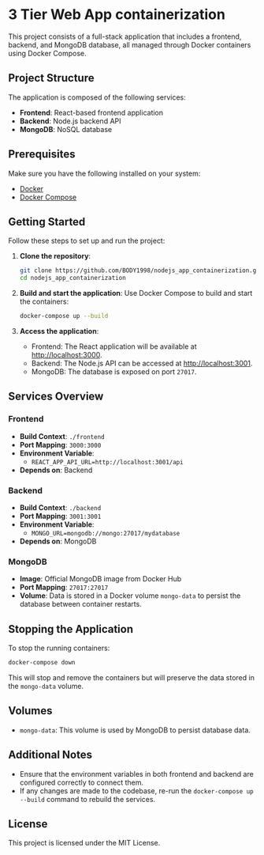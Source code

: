 # 3 Tier Web App containerization

This project consists of a full-stack application that includes a frontend, backend, and MongoDB database, all managed through Docker containers using Docker Compose.

## Project Structure

The application is composed of the following services:

- **Frontend**: React-based frontend application
- **Backend**: Node.js backend API
- **MongoDB**: NoSQL database

## Prerequisites

Make sure you have the following installed on your system:

- [Docker](https://docs.docker.com/get-docker/)
- [Docker Compose](https://docs.docker.com/compose/install/)

## Getting Started

Follow these steps to set up and run the project:

1. **Clone the repository**:
    ```bash
    git clone https://github.com/BODY1998/nodejs_app_containerization.git
    cd nodejs_app_containerization
    ```

2. **Build and start the application**:
    Use Docker Compose to build and start the containers:
    ```bash
    docker-compose up --build
    ```

3. **Access the application**:
    - Frontend: The React application will be available at [http://localhost:3000](http://localhost:3000).
    - Backend: The Node.js API can be accessed at [http://localhost:3001](http://localhost:3001).
    - MongoDB: The database is exposed on port `27017`.

## Services Overview

### Frontend

- **Build Context**: `./frontend`
- **Port Mapping**: `3000:3000`
- **Environment Variable**: 
    - `REACT_APP_API_URL=http://localhost:3001/api`
- **Depends on**: Backend

### Backend

- **Build Context**: `./backend`
- **Port Mapping**: `3001:3001`
- **Environment Variable**: 
    - `MONGO_URL=mongodb://mongo:27017/mydatabase`
- **Depends on**: MongoDB

### MongoDB

- **Image**: Official MongoDB image from Docker Hub
- **Port Mapping**: `27017:27017`
- **Volume**: Data is stored in a Docker volume `mongo-data` to persist the database between container restarts.

## Stopping the Application

To stop the running containers:

```bash
docker-compose down
```
This will stop and remove the containers but will preserve the data stored in the `mongo-data` volume.

Volumes
-------

-   `mongo-data`: This volume is used by MongoDB to persist database data.

Additional Notes
----------------

-   Ensure that the environment variables in both frontend and backend are configured correctly to connect them.
-   If any changes are made to the codebase, re-run the `docker-compose up --build` command to rebuild the services.

License
-------

This project is licensed under the MIT License.
